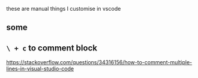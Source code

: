 these are manual things I customise in vscode


## some 


## `\ + c` to comment block

https://stackoverflow.com/questions/34316156/how-to-comment-multiple-lines-in-visual-studio-code
